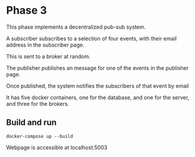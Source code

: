 # Phase 3

This phase implements a decentralized pub-sub system.

A subscriber subscribes to a selection of four events, with their email address in the subscriber page.

This is sent to a broker at random.

The publisher publishes an message for one of the events in the publisher page.

Once published, the system notifies the subscribers of that event by email

It has five docker containers, one for the database, and one for the server, and three for the brokers.

## Build and run

`docker-compose up --build`

Webpage is accessible at localhost:5003
